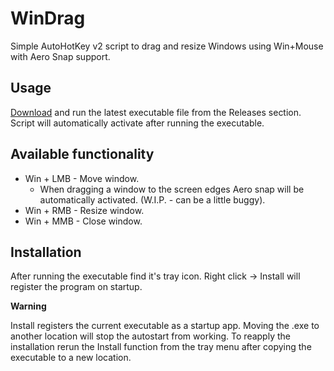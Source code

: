 # WinDrag
Simple AutoHotKey v2 script to drag and resize Windows using Win+Mouse with Aero Snap support.

## Usage
[Download](https://github.com/MinikPLayer/WinDrag/releases/latest) and run the latest executable file from the Releases section.
Script will automatically activate after running the executable.

## Available functionality
* Win + LMB - Move window.
  - When dragging a window to the screen edges Aero snap will be automatically activated. (W.I.P. - can be a little buggy).
* Win + RMB - Resize window.
* Win + MMB - Close window.

## Installation
After running the executable find it's tray icon. Right click -> Install will register the program on startup. 

**Warning** 

Install registers the current executable as a startup app. Moving the .exe to another location will stop the autostart from working. To reapply the installation rerun the Install function from the tray menu after copying the executable to a new location.
